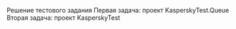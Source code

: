Решение тестового задания
Первая задача: проект KasperskyTest.Queue
Вторая задача: проект KasperskyTest
